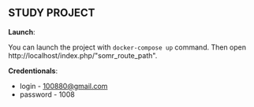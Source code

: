 ## STUDY PROJECT

**Launch**:

You can launch the project with `docker-compose up` command. Then open http://localhost/index.php/"somr_route_path".


**Credentionals**: 
+ login - 100880@gmail.com 
+ password - 1008


